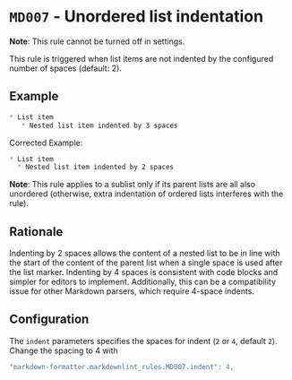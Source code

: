 # `MD007` - Unordered list indentation

**Note**: This rule cannot be turned off in settings.

This rule is triggered when list items are not indented by the configured number of spaces (default: 2).

## Example

```markdown
* List item
   * Nested list item indented by 3 spaces
```

Corrected Example:

```markdown
* List item
  * Nested list item indented by 2 spaces
```

**Note**: This rule applies to a sublist only if its parent lists are all also unordered (otherwise, extra indentation of ordered lists interferes with the rule).

## Rationale

Indenting by 2 spaces allows the content of a nested list to be in line with the start of the content of the parent list when a single space is used after the list marker. Indenting by 4 spaces is consistent with code blocks and simpler for editors to implement. Additionally, this can be a compatibility issue for other Markdown parsers, which require 4-space indents.

## Configuration

The `indent` parameters specifies the spaces for indent (`2` or `4`, default `2`).  Change the spacing to 4 with

```typescript
"markdown-formatter.markdownlint_rules.MD007.indent": 4,
```
